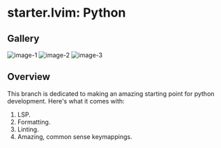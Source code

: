 # starter.lvim: Python

## Gallery

![image-1](https://raw.githubusercontent.com/LunarVim/starter.lvim/media/python-ide/image-1.png)
![image-2](https://raw.githubusercontent.com/LunarVim/starter.lvim/media/python-ide/image-2.png)
![image-3](https://raw.githubusercontent.com/LunarVim/starter.lvim/media/python-ide/image-3.png)

## Overview

This branch is dedicated to making an amazing starting point for python
development. Here's what it comes with:

1. LSP.
2. Formatting.
3. Linting.
4. Amazing, common sense keymappings.
